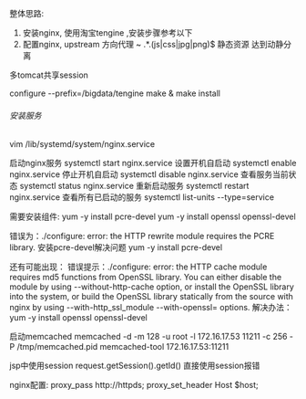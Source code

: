 


整体思路:
1. 安装nginx, 使用淘宝tengine ,安装步骤参考以下
2. 配置nginx, 
upstream 方向代理
~ .*\.(js|css|jpg|png)$ 静态资源
达到动静分离

多tomcat共享session


configure --prefix=/bigdata/tengine
make & make install

###### 安装服务
vim /lib/systemd/system/nginx.service 

启动nginx服务
systemctl start nginx.service
设置开机自启动
systemctl enable nginx.service
停止开机自启动
systemctl disable nginx.service
查看服务当前状态
systemctl status nginx.service
重新启动服务
systemctl restart nginx.service
查看所有已启动的服务
systemctl list-units --type=service

需要安装组件:
yum -y install pcre-devel
yum -y install openssl openssl-devel

错误为：./configure: error: the HTTP rewrite module requires the PCRE library.
安装pcre-devel解决问题
yum -y install pcre-devel

还有可能出现：
错误提示：./configure: error: the HTTP cache module requires md5 functions
from OpenSSL library.   You can either disable the module by using
--without-http-cache option, or install the OpenSSL library into the system,
or build the OpenSSL library statically from the source with nginx by using
--with-http_ssl_module --with-openssl=<path> options.
解决办法：
yum -y install openssl openssl-devel

启动memcached
memcached -d -m 128 -u root -l 172.16.17.53 11211 -c 256 -P /tmp/memcached.pid
memcached-tool 172.16.17.53:11211


jsp中使用session
request.getSession().getId()
直接使用session报错

nginx配置:
proxy_pass http://httpds;
proxy_set_header Host $host;


